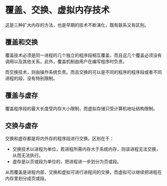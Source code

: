 # 覆盖、交换、虚拟内存技术

这是三种扩大内存的方法，也是早期的技术不断演化，既有联系又有区别。

## 覆盖和交换

覆盖技术必须是同一进程的几个独立的程序段相互覆盖，而且这几个覆盖必须没有调用以及其他关系。此外，覆盖机制由用户在编写程序时负责。

而交换技术，则由操作系统负责。而且交换的可以是不同的程序的程序段或者不同进程的段，没有特别限制。

## 覆盖与虚存

覆盖程序段的最大长度受内存大小限制，而虚拟存储只受计算机地址结构限制。

## 交换与虚存

交换和虚存都是将内外存的程序段进行交换。区别在于：
- 交换技术以进程为单位，若进程所需内存大于系统内存，则该进程无法交换，从而无法执行。
- 虚存是以页或段为单位的，把进程进一步划分为页或段。

从而覆盖是进程内部，交换和虚拟可进行进程间的交换，而虚拟可以继续把进程在内存里划分成页或段。